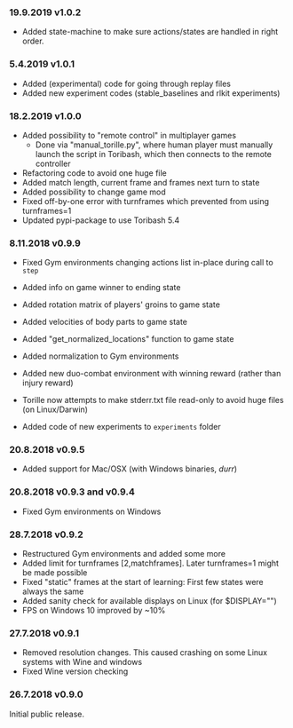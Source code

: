 ### 19.9.2019 v1.0.2

* Added state-machine to make sure actions/states are handled in right order.

### 5.4.2019 v1.0.1

* Added (experimental) code for going through replay files
* Added new experiment codes (stable_baselines and rlkit experiments)

### 18.2.2019 v1.0.0

* Added possibility to "remote control" in multiplayer games
  * Done via "manual_torille.py", where human player must manually 
    launch the script in Toribash, which then connects to the remote 
    controller
* Refactoring code to avoid one huge file
* Added match length, current frame and frames next turn to state
* Added possibility to change game mod 
* Fixed off-by-one error with turnframes which prevented from using turnframes=1
* Updated pypi-package to use Toribash 5.4

### 8.11.2018 v0.9.9

* Fixed Gym environments changing actions list in-place during call to `step`
* Added info on game winner to ending state
* Added rotation matrix of players' groins to game state
* Added velocities of body parts to game state
* Added "get_normalized_locations" function to game state
* Added normalization to Gym environments
* Added new duo-combat environment with winning reward (rather than injury reward)
* Torille now attempts to make stderr.txt file read-only to avoid huge files (on Linux/Darwin)

* Added code of new experiments to `experiments` folder


### 20.8.2018 v0.9.5

* Added support for Mac/OSX (with Windows binaries, *durr*)

### 20.8.2018 v0.9.3 and v0.9.4

* Fixed Gym environments on Windows

### 28.7.2018 v0.9.2

* Restructured Gym environments and added some more
* Added limit for turnframes [2,matchframes]. Later turnframes=1 might be made possible
* Fixed "static" frames at the start of learning: First few states were always the same
* Added sanity check for available displays on Linux (for $DISPLAY="")
* FPS on Windows 10 improved by ~10% 

### 27.7.2018 v0.9.1

* Removed resolution changes. This caused crashing on some Linux systems with Wine and windows
* Fixed Wine version checking

### 26.7.2018 v0.9.0

Initial public release.
